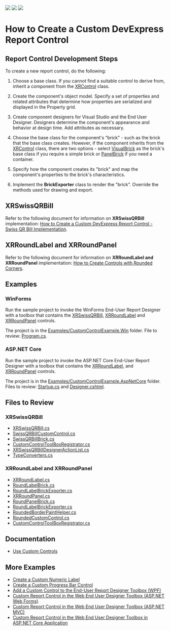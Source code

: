 <!-- default badges list -->
![](https://img.shields.io/endpoint?url=https://codecentral.devexpress.com/api/v1/VersionRange/274919437/2022.2)
[![](https://img.shields.io/badge/Open_in_DevExpress_Support_Center-FF7200?style=flat-square&logo=DevExpress&logoColor=white)](https://supportcenter.devexpress.com/ticket/details/T906638)
[![](https://img.shields.io/badge/📖_How_to_use_DevExpress_Examples-e9f6fc?style=flat-square)](https://docs.devexpress.com/GeneralInformation/403183)
<!-- default badges end -->
# How to Create a Custom DevExpress Report Control

## Report Control Development Steps

To create a new report control, do the following:

1. Choose a base class. If you cannot find a suitable control to derive from, inherit a component from the [XRControl](https://docs.devexpress.com/XtraReports/DevExpress.XtraReports.UI.XRControl) class.

2. Create the component's object model. Specify a set of properties and related attributes that determine how  properties are serialized and displayed in the Property grid.

3. Create component designers for Visual Studio and the End User Designer. Designers determine the component's appearance and behavior at design time. Add attributes as necessary.

4. Choose the base class for the component's “brick” - such as the brick that the base class creates. However, if the component inherits from the [XRControl](https://docs.devexpress.com/XtraReports/DevExpress.XtraReports.UI.XRControl) class, there are two options - select [VisualBrick](https://docs.devexpress.com/CoreLibraries/DevExpress.XtraPrinting.VisualBrick) as the brick's base class if you require a simple brick or [PanelBrick](https://docs.devexpress.com/CoreLibraries/DevExpress.XtraPrinting.PanelBrick) if you need a container. 

5. Specify how the component creates its "brick" and map the component's properties to the brick's characteristics.

6. Implement the **BrickExporter** class to render the "brick". Override the methods used for drawing and export.

## XRSwissQRBill

Refer to the following document for information on **XRSwissQRBill** implementation: [How to Create a Custom DevExpress Report Control - Swiss QR Bill Implementation](./DevExpress.XtraReports.CustomControls.SwissQRBill/Readme.md).

## XRRoundLabel and XRRoundPanel

Refer to the following document for information on **XRRoundLabel and XRRoundPanel** implementation: [How to Create Controls with Rounded Corners](./DevExpress.XtraReports.CustomControls.RoundedControls/Readme.md).

## Examples

### WinForms

Run the sample project to invoke the WinForms End-User Report Designer with a toolbox that contains the [XRSwissQRBill](./DevExpress.XtraReports.CustomControls.SwissQRBill/SwissQRBill/XRSwissQRBill.cs), [XRRoundLabel](./DevExpress.XtraReports.CustomControls.RoundedControls/Label/XRRoundLabel.cs) and [XRRoundPanel](./DevExpress.XtraReports.CustomControls.RoundedControls/Panel/XRRoundPanel.cs) controls.

The project is in the [Examples/CustomControlExample.Win](./Examples/CustomControlExample.Win/) folder. File to review: [Program.cs](./Examples/CustomControlExample.Win/Program.cs).

### ASP.NET Core

Run the sample project to invoke the ASP.NET Core End-User Report Designer with a toolbox that contains the [XRRoundLabel](./DevExpress.XtraReports.CustomControls.RoundedControls/Label/XRRoundLabel.cs), and [XRRoundPanel](./DevExpress.XtraReports.CustomControls.RoundedControls/Panel/XRRoundPanel.cs) controls.

The project is in the [Examples/CustomControlExample.AspNetCore](./Examples/CustomControlExample.AspNetCore/) folder. Files to review: [Startup.cs](./Examples/CustomControlExample.AspNetCore/Startup.cs) and [Designer.cshtml](./Examples/CustomControlExample.AspNetCore/Views/Home/Designer.cshtml).

## Files to Review

### XRSwissQRBill

- [XRSwissQRBill.cs](/DevExpress.XtraReports.CustomControls.SwissQRBill/SwissQRBill/XRSwissQRBill.cs)
- [SwissQRBillCustomControl.cs](/DevExpress.XtraReports.CustomControls.SwissQRBill\SwissQRBillCustomControl.cs)
- [SwissQRBillBrick.cs](/DevExpress.XtraReports.CustomControls.SwissQRBill/SwissQRBill/SwissQRBillBrick.cs)
- [CustomControlToolBoxRegistrator.cs](/DevExpress.XtraReports.CustomControls.Design/CustomControlToolBoxRegistrator.cs)
- [XRSwissQRBillDesignerActionList.cs](/DevExpress.XtraReports.CustomControls.Design/XRSwissQRBillDesignerActionList.cs)
- [TypeConverters.cs](/DevExpress.XtraReports.CustomControls.SwissQRBill/SwissQRBill/TypeConverters.cs)

### XRRoundLabel and XRRoundPanel

- [XRRoundLabel.cs](/DevExpress.XtraReports.CustomControls.RoundedControls/Label/XRRoundLabel.cs)
- [RoundLabelBrick.cs](/DevExpress.XtraReports.CustomControls.RoundedControls/Label/RoundLabelBrick.cs)
- [RoundLabelBrickExporter.cs](/DevExpress.XtraReports.CustomControls.RoundedControls/Label/RoundLabelBrickExporter.cs)
- [XRRoundPanel.cs](/DevExpress.XtraReports.CustomControls.RoundedControls/Panel/XRRoundPanel.cs)
- [RoundPanelBrick.cs](/DevExpress.XtraReports.CustomControls.RoundedControls/Panel/RoundPanelBrick.cs)
- [RoundLabelBrickExporter.cs](/DevExpress.XtraReports.CustomControls.RoundedControls/Panel/RoundPanelBrickExporter.cs)
- [RoundedBorderPaintHelper.cs](./DevExpress.XtraReports.CustomControls.RoundedControls/RoundedBorderPaintHelper.cs)
- [RoundedCustomControl.cs](./DevExpress.XtraReports.CustomControls.RoundedControls/RoundedCustomControl.cs)
- [CustomControlToolBoxRegistrator.cs](./DevExpress.XtraReports.CustomControls.Design/CustomControlToolBoxRegistrator.cs)

## Documentation

- [Use Custom Controls](https://docs.devexpress.com/XtraReports/2607/detailed-guide-to-devexpress-reporting/use-report-controls/use-custom-controls)

## More Examples

- [Create a Custom Numeric Label](https://github.com/DevExpress-Examples/Reporting-Create-Custom-Numeric-Label)
- [Create a Custom Progress Bar Control](https://github.com/DevExpress-Examples/Reporting_how-to-create-custom-report-controls-e57)
- [Add a Custom Control to the End-User Report Designer Toolbox (WPF)](https://github.com/DevExpress-Examples/Reporting_wpf-end-user-report-designer-how-to-register-a-custom-control-in-the-designers-t416384)
- [Custom Report Control in the Web End User Designer Toolbox (ASP.NET Web Forms)](https://github.com/DevExpress-Examples/Reporting_aspxreportdesigner-how-to-register-a-custom-control-in-the-designers-toolbox-t209289)
- [Custom Report Control in the Web End User Designer Toolbox (ASP.NET MVC)](https://github.com/DevExpress-Examples/Reporting-AspNetMvc-Create-Custom-Control)
- [Custom Report Control in the Web End User Designer Toolbox in ASP.NET Core Application](https://github.com/DevExpress-Examples/Reporting-AspNetCore-Create-Custom-Control) 
